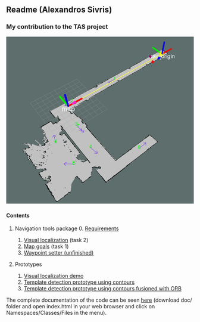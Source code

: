 ## Readme (Alexandros Sivris)  ##
### My contribution to the TAS project ###
![](rviz_screenshot_2017_02_01-09_33_44.png) 
#### Contents ####
1. Navigation tools package
	0. [Requirements](nav_tools_requirements.md) 
	1. [Visual localization](visual_localization.md) (task 2)
	2. [Map goals](map_goals.md) (task 1) 
	3. [Waypoint setter (unfinished)](waypoint_setter.md) 
	
2. Prototypes
	1. [Visual localization demo](prototypes_demo.md) 
	2. [Template detection prototype using contours](detection_with_contours.md) 
	3. [Template detection prototype using contours fusioned with ORB](detection_with_contours_and_orb.md) 
	
The complete documentation of the code can be seen [here](doc/) (download doc/ folder and open index.html in your web browser and click on Namespaces/Classes/Files in the menu). 